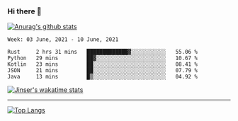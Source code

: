 ### Hi there 👋

[![Anurag's github stats](https://github-readme-stats.vercel.app/api?username=jinserrr&show_icons=true)](https://github.com/anuraghazra/github-readme-stats)


<!--START_SECTION:waka-->
```text
Week: 03 June, 2021 - 10 June, 2021

Rust     2 hrs 31 mins   █████████████▓░░░░░░░░░░░   55.06 % 
Python   29 mins         ██▓░░░░░░░░░░░░░░░░░░░░░░   10.67 % 
Kotlin   23 mins         ██░░░░░░░░░░░░░░░░░░░░░░░   08.41 % 
JSON     21 mins         ██░░░░░░░░░░░░░░░░░░░░░░░   07.79 % 
Java     13 mins         █▒░░░░░░░░░░░░░░░░░░░░░░░   04.92 % 
```
<!--END_SECTION:waka-->

[![Jinser's wakatime stats](https://github-readme-stats.vercel.app/api/wakatime?username=jinser)](https://github.com/anuraghazra/github-readme-stats)

***

[![Top Langs](https://github-readme-stats.vercel.app/api/top-langs/?username=jinserrr)](https://github.com/anuraghazra/github-readme-stats)
